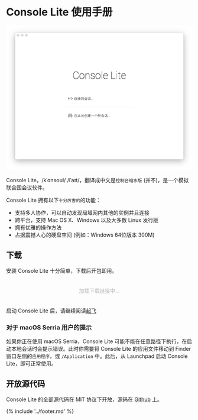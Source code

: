 <style>

#down-block .loading-hint {
  display: none;
  text-align: center;
  padding: 20px;
  opacity: 0.3;
}

#down-block .down-content {
  display: block;
}

#down-block.loading .loading-hint {
  display: block;
}

#down-block.loading .down-content {
  display: none;
}

.down-sec {
  padding: 20px;
  text-align: center;
  background: white;
  border-radius: 4px;
}

.down-btn {
  padding: 20px;
  font-size: 16px;
  background: #EEE;

  transition: opacity .2s ease;
  opacity: .8;

  border-radius: 2px;

  outline: 0;
  border: 0;
  margin: 10px;

  box-shadow: rgba(0,0,0,.12) 0 2px 3px;
}

.down-btn.primary {
  background: #B3E5FC;
  color: #0288D1;
}

.down-btn:hover {
  opacity: 1;
}
</style>

<script src="https://code.jquery.com/jquery-3.1.0.min.js"></script>
<script>

$.get('https://store.bjmun.org/console-lite')
.done(function(data) {
  var $data = $(data);

  var fontbucket = {};
  var nofontbucket = {};
  var maxVersion;

  $data
  .children('ListBucketResult')
  .children('Contents').each(function(i) {
    var name = $(this).children('Key').html();
    var size = $(this).children('Size').html();
    var info = name.match(/^Console-Lite-v(\d+)\.(\d+)\.(\d+)-([^-]*)-([^-\.]*)(-nofont)?(.*)$/);
    if(!info) return;
    var ver1 = info[1];
    var ver2 = info[2];
    var ver3 = info[3];
    var platform = info[4];
    var arch = info[5];
    var nofont = info[6];

    var desc = {
      version: [ver1, ver2, ver3],
      name: name,
      size: size,
    };

    var bucket = nofont ? nofontbucket : fontbucket;
    var limiter = platform + '-' + arch;

    var original = bucket[limiter];
    if(!original || ver1 > original.version[0] || ver2 > original.version[1] || ver3 > original.version[2]) {
      bucket[limiter] = desc;
    }

    if(!maxVersion || ver1 > maxVersion[0] || ver2 > maxVersion[1] || ver3 > maxVersion[2]) {
      maxVersion = desc.version;
    }
  });

  console.log(fontbucket);
  console.log(nofontbucket);

  [
    { key: 'darwin-x64', name: 'Mac OS X 64位' },
    { key: 'darwin-x32', name: 'Mac OS X 32位' },
    { key: 'win32-x64', name: 'Windows 64位' },
    { key: 'win32-ia32', name: 'Windows 32位' },
    { key: 'linux-x64', name: 'Linux 64位' },
    { key: 'linux-ia32', name: 'Linux 32位' },
  ].forEach(function(e) {
    if(e.key in fontbucket) {
      var btn = $('<button>').addClass('down-btn').addClass('primary').text(e.name + ' (' + Math.round(fontbucket[e.key].size / 1024 / 10.24) / 100 + 'MB)');
      $('<a>')
      .attr('href', 'https://store.bjmun.org/console-lite/' + fontbucket[e.key].name).append(btn).appendTo('.down-sec.down-default');
    }

    if(e.key in nofontbucket) {
      var btn = $('<button>').addClass('down-btn').text(e.name + ' (' + Math.round(nofontbucket[e.key].size / 1024 / 10.24) / 100 + 'MB)');
      $('<a>')
      .attr('href', 'https://store.bjmun.org/console-lite/' + nofontbucket[e.key].name).append(btn).appendTo('.down-sec.down-nofont');
    }
  });

  $('#down-ver').text('v' + maxVersion[0] + '.' + maxVersion[1] + '.' + maxVersion[2]);
  $('#down-block').removeClass('loading');
})
.fail(function(err) {
  console.error(err);
  $("#down-block .loading-hint").html('加载出错，请刷新页面重试');
})
</script>

# Console Lite 使用手册 

![启动界面](initial-screen.png)

Console Lite，/kˈɑnsoʊl/ /lˈaɪt/，翻译成中文是`控制台缩水版` (并不)，是一个模拟联合国会议软件。

Console Lite 拥有以下<small>十分厉害的</small>的功能：

- 支持多人协作，可以自动发现局域网内其他的实例并且连接
- 跨平台，支持 Mac OS X、Windows 以及大多数 Linux 发行版
- 拥有优雅的操作方法
- 占据震撼人心的硬盘空间 (例如：Windows 64位版本 300M)

## 下载

安装 Console Lite 十分简单，下载后开包即用。

<div id="down-block" class="loading">
  <div class="loading-hint">加载下载链接中...</div>
  <div class="down-content">
  当前发布的版本为 <span id="down-ver"></span>。

  <div class="down-sec down-default">
  </div>

  如果你的下载带宽不够，可以下载不带字体的版本，可能会导致体验弱化。

  <div class="down-sec down-nofont">
  </div>
  </div>
</div>

启动 Console Lite 后，请继续阅读[起飞](takeoff.md)

### 对于 macOS Serria 用户的提示

如果你正在使用 macOS Serria，Console Lite 可能不能在任意路径下执行，在启动本地会话时会提示错误。此时你需要将 Console Lite 的应用文件移动到 Finder 窗口左侧的`应用程序`，或 `/Application` 中。此后，从 Launchpad 启动 Console Lite，即可正常使用。

## 开放源代码

Console Lite 的全部源代码在 MIT 协议下开放，源码在 [Github](https://github.com/CircuitCoder/Console-Lite) 上。

{% include '../footer.md' %}

